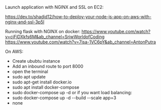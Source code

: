 Launch application with NGINX and SSL on EC2:

https://dev.to/shadid12/how-to-deploy-your-node-js-app-on-aws-with-nginx-and-ssl-3p5l

Running flask with NGINX on docker:
https://www.youtube.com/watch?v=cjFjDXkfs6M&ab_channel=SriwWorldofCoding
https://www.youtube.com/watch?v=7isa-1VC6pY&ab_channel=AntonPutra

On AWS:

- Create ububtu instance
- Add an inbound route to port 8000
- open the terminal
- sudo apt update
- sudo apt-get install docker.io
- sudo apt install docker-compose
- sudo docker-compose up -d
  or if you want load balancing:
- sudo docker-compose up -d --build --scale app=3
- none
